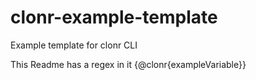 # clonr-example-template

Example template for clonr CLI

This Readme has a regex in it {@clonr{exampleVariable}}

